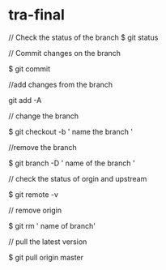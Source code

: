 # tra-final

// Check the status of the branch
$ git status

// Commit changes on the branch 

$ git commit

//add changes from the branch 

git add -A

// change the branch 

$ git checkout -b ' name the branch '

//remove the branch 

$ git branch -D ' name of the branch '

// check the status of orgin and upstream 

$ git remote -v

// remove origin  

$ git rm ' name of branch'

// pull the latest version

$ git pull origin master

